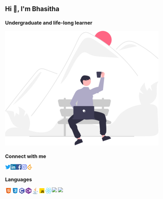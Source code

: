 <h2>Hi 👋, I'm Bhasitha</h2>
<h3>Undergraduate and life-long learner</h3> 

<a href="" target="blank"><img align="mmiddle" src="icons/fff.svg" alt="bukomangoda" width="600px" /></a>

### Connect with me
<a href="" target="blank"><img align="left" src="icons/twitter.svg" alt="bukomangoda" width="18px" /></a>
<a href="" target="blank"><img align="left" src="icons/linkedin.svg" alt="bukomangoda" width="18px" /></a>
<a href="" target="blank"><img align="left" src="icons/facebook.svg" alt="bukomangoda" width="18px" /></a>
<a href="" target="blank"><img align="left" src="icons/instagram.svg" alt="bukomangoda" width="18px" /></a>
<a href="" target="blank"><img align="left" src="icons/leetcode.svg" alt="bukomangoda" width="18px" /></a>
<br />

### Languages
<a target="blank"><img align="left" src="icons/html.svg" alt="bukomangoda" width="22px" /></a>
<a target="blank"><img align="left" src="icons/css3.svg" alt="bukomangoda" width="22px" /></a>
<a target="blank"><img align="left" src="icons/c.svg" alt="bukomangoda" width="22px" /></a>
<a target="blank"><img align="left" src="icons/csharp.svg" alt="bukomangoda" width="22px" /></a>
<a target="blank"><img align="left" src="icons/java.svg" alt="bukomangoda" width="22px" /></a>
<a target="blank"><img align="left" src="icons/javascript.svg" alt="bukomangoda" width="22px" /></a>
<a target="blank"><img align="left" src="icons/react.svg" alt="bukomangoda" width="22px" /></a>


![](https://raw.githubusercontent.com/bukomangoda/github-stats-transparent/output/generated/overview.svg)
![](https://raw.githubusercontent.com/bukomangoda/github-stats-transparent/output/generated/languages.svg)








